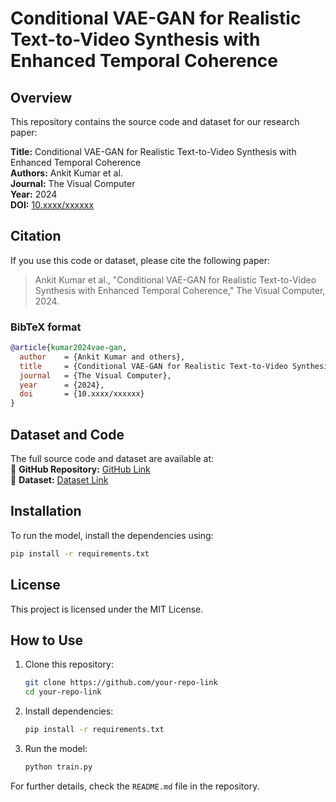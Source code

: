 # Conditional VAE-GAN for Realistic Text-to-Video Synthesis with Enhanced Temporal Coherence

## Overview
This repository contains the source code and dataset for our research paper:

**Title:** Conditional VAE-GAN for Realistic Text-to-Video Synthesis with Enhanced Temporal Coherence  
**Authors:** Ankit Kumar et al.  
**Journal:** The Visual Computer  
**Year:** 2024  
**DOI:** [10.xxxx/xxxxxx](https://doi.org/10.xxxx/xxxxxx)  

## Citation
If you use this code or dataset, please cite the following paper:

> Ankit Kumar et al., "Conditional VAE-GAN for Realistic Text-to-Video Synthesis with Enhanced Temporal Coherence," The Visual Computer, 2024.

### **BibTeX format**
```bibtex
@article{kumar2024vae-gan,
  author    = {Ankit Kumar and others},
  title     = {Conditional VAE-GAN for Realistic Text-to-Video Synthesis with Enhanced Temporal Coherence},
  journal   = {The Visual Computer},
  year      = {2024},
  doi       = {10.xxxx/xxxxxx}
}
```

## Dataset and Code
The full source code and dataset are available at:  
📌 **GitHub Repository:** [GitHub Link](https://github.com/your-repo-link)  
📌 **Dataset:** [Dataset Link](https://doi.org/10.xxxx/xxxxxx)  

## Installation
To run the model, install the dependencies using:
```bash
pip install -r requirements.txt
```

## License
This project is licensed under the MIT License.

## How to Use
1. Clone this repository:  
   ```bash
   git clone https://github.com/your-repo-link
   cd your-repo-link
   ```
2. Install dependencies:  
   ```bash
   pip install -r requirements.txt
   ```
3. Run the model:  
   ```bash
   python train.py
   ```

For further details, check the `README.md` file in the repository.
